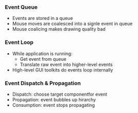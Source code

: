### Event Queue
- Events are stored in a queue
- Mouse moves are coalesced into a signle event in queue
- Mouse coalicing makes drawing quality bad

### Event Loop
- While application is running:
    * Get event from queue
    * Translate raw event into higher-level events
- High-level GUI toolkits do events loop internally

### Event Dispatch & Propagation
- Dispatch: choose target componentfor event 
- Propagation: event bubbles up hirarchy
- Consumption: event stops propagating
